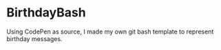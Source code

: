 # BirthdayBash
Using CodePen as source, I made my own git bash template to represent birthday messages.
